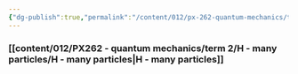 ```yaml
---
{"dg-publish":true,"permalink":"/content/012/px-262-quantum-mechanics/term-2/px-262-b-0-applications-of-quantum-mechanics/","noteIcon":"1","created":"2024-12-23T10:16:38.224+00:00","updated":"2025-01-10T11:05:15.049+00:00"}
---
```


### [[content/012/PX262 - quantum mechanics/term 2/H - many particles/H - many particles\|H - many particles]]
